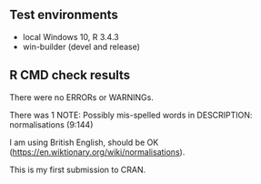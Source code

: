 ## Test environments
* local Windows 10, R 3.4.3
* win-builder (devel and release)

## R CMD check results
There were no ERRORs or WARNINGs.

There was 1 NOTE:
Possibly mis-spelled words in DESCRIPTION:
  normalisations (9:144)

I am using British English, should be OK (https://en.wiktionary.org/wiki/normalisations).

This is my first submission to CRAN.
